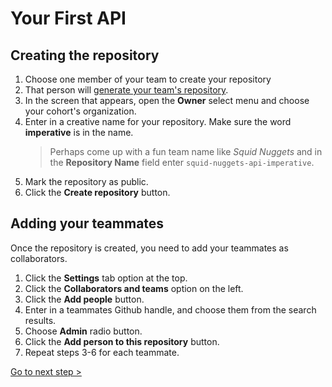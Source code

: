 # Your First API

## Creating the repository

1. Choose one member of your team to create your repository
2. That person will [generate your team's repository](https://github.com/new?template_name=imperative-ships-api&template_owner=nashville-software-school).
3. In the screen that appears, open the **Owner** select menu and choose your cohort's organization.
4. Enter in a creative name for your repository. Make sure the word **imperative** is in the name.
    > Perhaps come up with a fun team name like _Squid Nuggets_ and in the **Repository Name** field enter `squid-nuggets-api-imperative`.
5. Mark the repository as public.
6. Click the **Create repository** button.

## Adding your teammates

Once the repository is created, you need to add your teammates as collaborators.

1. Click the **Settings** tab option at the top.
2. Click the **Collaborators and teams** option on the left.
3. Click the **Add people** button.
4. Enter in a teammates Github handle, and choose them from the search results.
5. Choose **Admin** radio button.
6. Click the **Add person to this repository** button.
7. Repeat steps 3-6 for each teammate.

[Go to next step >](./SS_API_IMPERATIVE_INTRO.md)
